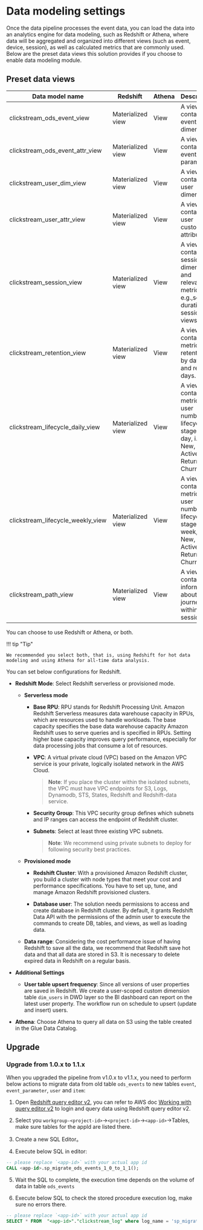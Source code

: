 # Data modeling settings
Once the data pipeline processes the event data, you can load the data into an analytics engine for data modeling, such as Redshift or Athena, where data will be aggregated and organized into different views (such as event, device, session), as well as calculated metrics that are commonly used. Below are the preset data views this solution provides if you choose to enable data modeling module.

## Preset data views
| Data model name                 | Redshift | Athena | Description                                                                  |
|-----------------------------|-----------|--------|----------------------------------------------------------------------|
| clickstream_ods_event_view    | Materialized view    | View| A view contains all event dimensions      |
| clickstream_ods_event_attr_view    | Materialized view    | View| A view contains all event parameters.        |
| clickstream_user_dim_view    | Materialized view    | View| A view contains all user dimensions.                     |
| clickstream_user_attr_view    | Materialized view    | View| A view contains all user custom attributes.        |
| clickstream_session_view    | Materialized view    | View| A view contains all session dimension and relevant metrics, e.g.,session duration, session views.        |
| clickstream_retention_view    | Materialized view    | View| A view contains metrics of retentions by dates and return days.        |
| clickstream_lifecycle_daily_view    | Materialized view    | View| A view contains metrics of user number by lifecycle stages by day, i.e., New, Active, Return, Churn.        |
| clickstream_lifecycle_weekly_view    | Materialized view    | View| A view contains metrics of user number by lifecycle stages by week, i.e., New, Active, Return, Churn.        |
| clickstream_path_view    | Materialized view    | View| A view contains information about user journey within each session.        |

You can choose to use Redshift or Athena, or both. 

!!! tip "Tip"

    We recommended you select both, that is, using Redshift for hot data modeling and using Athena for all-time data analysis.

You can set below configurations for Redshift.  

  * **Redshift Mode**: Select Redshift serverless or provisioned mode.

    * **Serverless mode**

        * **Base RPU**: RPU stands for Redshift Processing Unit. Amazon Redshift Serverless measures data warehouse capacity in RPUs, which are resources used to handle workloads. The base capacity specifies the base data warehouse capacity Amazon Redshift uses to serve queries and is specified in RPUs. Setting higher base capacity improves query performance, especially for data processing jobs that consume a lot of resources.

        * **VPC**: A virtual private cloud (VPC) based on the Amazon VPC service is your private, logically isolated network in the AWS Cloud.

            > **Note**: If you place the cluster within the isolated subnets, the VPC must have VPC endpoints for S3, Logs, Dynamodb, STS, States, Redshift and Redshift-data service.

        * **Security Group**: This VPC security group defines which subnets and IP ranges can access the endpoint of Redshift cluster.

        * **Subnets**: Select at least three existing VPC subnets.

            > **Note**: We recommend using private subnets to deploy for following security best practices.

    * **Provisioned mode**

        * **Redshift Cluster**: With a provisioned Amazon Redshift cluster, you build a cluster with node types that meet your cost and performance specifications. You have to set up, tune, and manage Amazon Redshift provisioned clusters.

        * **Database user**: The solution needs permissions to access and create database in Redshift cluster. By default, it grants Redshift Data API with the permissions of the admin user to execute the commands to create DB, tables, and views, as well as loading data.

    * **Data range**: Considering the cost performance issue of having Redshift to save all the data, we recommend that Redshift save hot data and that all data are stored in S3. It is necessary to delete expired data in Redshift on a regular basis.

* **Additional Settings**

    * **User table upsert frequency**: Since all versions of user properties are saved in Redshift. We create a user-scoped custom dimension table `dim_users` in DWD layer so the BI dashboard can report on the latest user property. The workflow run on schedule to upsert (update and insert) users.

* **Athena**: Choose Athena to query all data on S3 using the table created in the Glue Data Catalog.

## Upgrade

### Upgrade from 1.0.x to 1.1.x

When you upgraded the pipeline from v1.0.x to v1.1.x, you need to perform below actions to migrate data from old table `ods_events` to new tables `event`, `event_parameter`, `user` and `item`:

1. Open [Redshift query editor v2](https://aws.amazon.com/redshift/query-editor-v2/), you can refer to AWS doc [Working with query editor v2](https://docs.aws.amazon.com/redshift/latest/mgmt/query-editor-v2-using.html) to login and query data using Redshift query editor v2.

2. Select you `workgroup-<project-id>`->`<project-id>`->`<app-id>`->Tables, make sure tables for the appId are listed there.

3. Create a new SQL Editor。

4. Execute below SQL in editor:

```sql
-- please replace `<app-id>` with your actual app id
CALL <app-id>.sp_migrate_ods_events_1_0_to_1_1();
```

5. Wait the SQL to complete, the execution time depends on the volume of data in table `ods_events`

6. Execute below SQL to check the stored procedure execution log, make sure no errors there.

```sql 
-- please replace `<app-id>` with your actual app id
SELECT * FROM  "<app-id>"."clickstream_log" where log_name = 'sp_migrate_ods_events' order by log_date desc;
```

